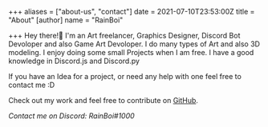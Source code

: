 +++
aliases = ["about-us", "contact"]
date = 2021-07-10T23:53:00Z
title = "About"
[author]
name = "RainBoi"

+++
Hey there!👋
I'm an Art freelancer, Graphics Designer, Discord Bot Devoloper and also Game Art Devoloper.
I do many types of Art and also 3D modeling. I enjoy doing some small
Projects when I am free. I have a good knowledge in Discord.js and Discord.py

If you have an Idea for a project, or need any help with one feel free to contact me :D

Check out my work and feel free to contribute on [GitHub](https://github.com/kingrain).

*Contact me on Discord: RainBoi#1000*
